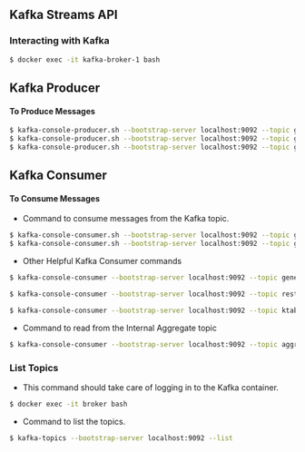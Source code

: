 ## Kafka Streams API

### Interacting with Kafka

```bash
$ docker exec -it kafka-broker-1 bash
```

## Kafka Producer

#### To Produce Messages
```bash
$ kafka-console-producer.sh --bootstrap-server localhost:9092 --topic greetings
$ kafka-console-producer.sh --bootstrap-server localhost:9092 --topic greetings --property "key.separator=-" --property "parse.key=true"
$ kafka-console-producer.sh --bootstrap-server localhost:9092 --topic greetings-spanish --property "key.separator=-" --property "parse.key=true"
```

## Kafka Consumer

#### To Consume Messages

- Command to consume messages from the Kafka topic.

```bash
$ kafka-console-consumer.sh --bootstrap-server localhost:9092 --topic greetings-uppercase
$ kafka-console-consumer.sh --bootstrap-server localhost:9092 --topic greetings-uppercase --from-beginning -property "key.separator= - " --property "print.key=true"
```

- Other Helpful Kafka Consumer commands

```bash
$ kafka-console-consumer --bootstrap-server localhost:9092 --topic general-orders
```

```bash
$ kafka-console-consumer --bootstrap-server localhost:9092 --topic restaurant-orders
```

```bash
$ kafka-console-consumer --bootstrap-server localhost:9092 --topic ktable-words-store-changelog --from-beginning
```

- Command to read from the Internal Aggregate topic

```bash
$ kafka-console-consumer --bootstrap-server localhost:9092 --topic aggregate-KSTREAM-AGGREGATE-STATE-STORE-0000000003-changelog --from-beginning -property "key.separator= - " --property "print.key=true"
```

### List Topics

- This  command should take care of logging in to the Kafka container.

```bash
$ docker exec -it broker bash
```

- Command to list the topics.

```bash
$ kafka-topics --bootstrap-server localhost:9092 --list
```